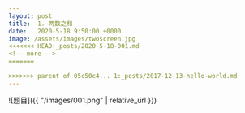 ```yaml
---
layout: post
title:  1. 两数之和
date:   2020-5-18 9:50:00 +0000
image: /assets/images/twoscreen.jpg
<<<<<<< HEAD:_posts/2020-5-18-001.md
<!-- more -->
=======

>>>>>>> parent of 05c50c4... 1:_posts/2017-12-13-hello-world.md
---
```





![题目]({{ "/images/001.png" | relative_url }})